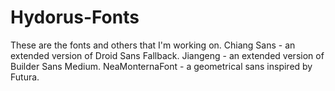 # Hydorus-Fonts
These are the fonts and others that I'm working on.
Chiang Sans - an extended version of Droid Sans Fallback.
Jiangeng - an extended version of Builder Sans Medium.
NeaMonternaFont - a geometrical sans inspired by Futura.
